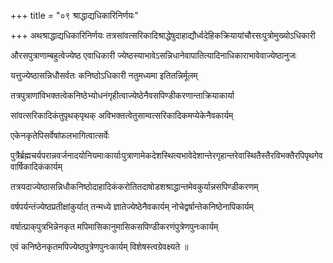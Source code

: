 +++
title = "०९ श्राद्धाद्यधिकारिनिर्णयः"

+++
अथश्राद्धाद्यधिकारिनिर्णयः तत्रसांवत्सरिकादिश्राद्धेषुदाहाद्यौर्ध्वदेहिकक्रियायांचौरसःपुत्रोमुख्योऽधिकारी

औरसपुत्राणाम्बहुत्वेज्येष्ठ एवाधिकारी ज्येष्ठस्याभावेऽसन्निधानेवापातित्यादिनाधिकाराभावेवाज्येष्ठानुजः

यत्तुज्येष्ठासन्निधौसर्वतः कनिष्ठोऽधिकारी नतुमध्यमा इतितन्निर्मूलम्

तत्रपुत्राणांविभक्तत्वेकनिष्ठेभ्योधनंगृहीत्वाज्येष्ठेनैवसपिण्डीकरणान्ताक्रियाकार्या

सांवत्सरिकादिकंतुपृथक्‌पृथक्‌ अविभक्तत्वेतुसाम्वत्सरिकादिकमप्येकेनैवकार्यम्

एकेनकृतेपिसर्वेषांफलभागित्वात्सर्वेः

पुत्रैर्ब्रह्मचर्यपरान्नवर्जनादयोनियमाःकार्याःपुत्राणामेकदेशस्थित्यभावेदेशान्तेरगृहान्तरेवास्थितैस्तैरविभक्तैरपिपृथगेववार्षिकादिकंकार्यम्

तत्रयदाज्येष्ठासन्निधौकनिष्ठोदाहादिकंकरोतितदाषोडशश्राद्धान्तमेवकुर्यान्नसपिण्डीकरणम्

वर्षपर्यन्तंज्येष्ठप्रतीक्षांकुर्यात् तन्मध्ये ज्ञातेज्येष्ठेनैवकार्यम् नोचेद्वर्षान्तेकनिष्ठेनापिकार्यम्

वर्षात्प्राक्‌पुत्रभिन्नेनकृत मपिमासिकानुमासिकसपिण्डीकरणंपुत्रेणपुनःकार्यम्

एवं कनिष्ठेनकृतमपिज्येष्ठपुत्रेणपुनःकार्यम् विशेषस्त्वग्रेवक्ष्यते ॥
